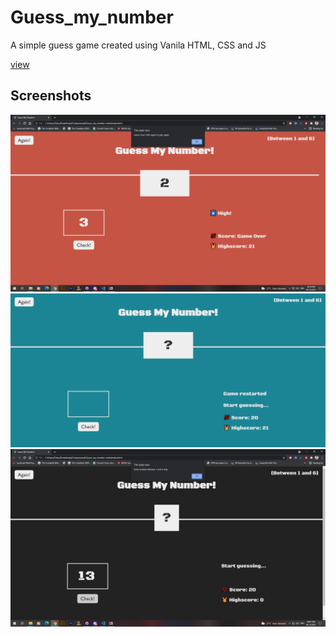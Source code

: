 # Guess_my_number

A simple guess game created using Vanila HTML, CSS and JS

[view](https://vigneshg1616.github.io/Guess_my_number/)

## Screenshots

![Screenshots](./images/ss1.png)
![Screenshots](./images/ss2.png)
![Screenshots](./images/ss3.png)
